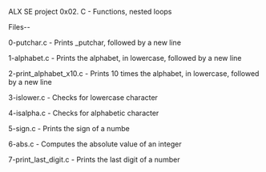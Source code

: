 ALX SE project 0x02. C - Functions, nested loops

Files--

0-putchar.c - Prints _putchar, followed by a new line

1-alphabet.c - Prints the alphabet, in lowercase, followed by a new line

2-print_alphabet_x10.c - Prints 10 times the alphabet, in lowercase, followed by a new line

3-islower.c - Checks for lowercase character

4-isalpha.c - Checks for alphabetic character

5-sign.c - Prints the sign of a numbe

6-abs.c - Computes the absolute value of an integer

7-print_last_digit.c - Prints the last digit of a number
